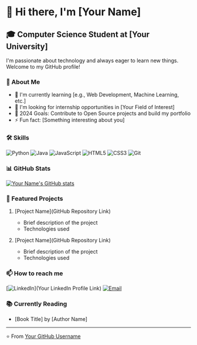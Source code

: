 # 👋 Hi there, I'm [Your Name]

## 🎓 Computer Science Student at [Your University]

I'm passionate about technology and always eager to learn new things. Welcome to my GitHub profile!

### 🚀 About Me

- 🌱 I'm currently learning [e.g., Web Development, Machine Learning, etc.]
- 💼 I'm looking for internship opportunities in [Your Field of Interest]
- 🎯 2024 Goals: Contribute to Open Source projects and build my portfolio
- ⚡ Fun fact: [Something interesting about you]

### 🛠 Skills

![Python](https://img.shields.io/badge/-Python-3776AB?style=flat-square&logo=Python&logoColor=white)
![Java](https://img.shields.io/badge/-Java-007396?style=flat-square&logo=Java&logoColor=white)
![JavaScript](https://img.shields.io/badge/-JavaScript-F7DF1E?style=flat-square&logo=JavaScript&logoColor=black)
![HTML5](https://img.shields.io/badge/-HTML5-E34F26?style=flat-square&logo=HTML5&logoColor=white)
![CSS3](https://img.shields.io/badge/-CSS3-1572B6?style=flat-square&logo=CSS3&logoColor=white)
![Git](https://img.shields.io/badge/-Git-F05032?style=flat-square&logo=Git&logoColor=white)

### 📊 GitHub Stats

[![Your Name's GitHub stats](https://github-readme-stats.vercel.app/api?username=yourusername&show_icons=true&theme=radical)](https://github.com/anuraghazra/github-readme-stats)

### 🌟 Featured Projects

1. [Project Name](GitHub Repository Link)
   - Brief description of the project
   - Technologies used

2. [Project Name](GitHub Repository Link)
   - Brief description of the project
   - Technologies used

### 📫 How to reach me

[![LinkedIn](https://img.shields.io/badge/-LinkedIn-0077B5?style=flat-square&logo=LinkedIn&logoColor=white)](Your LinkedIn Profile Link)
[![Email](https://img.shields.io/badge/-Email-D14836?style=flat-square&logo=Gmail&logoColor=white)](mailto:youremail@example.com)

### 📚 Currently Reading

- [Book Title] by [Author Name]

---

⭐️ From [Your GitHub Username](https://github.com/yourusername)
